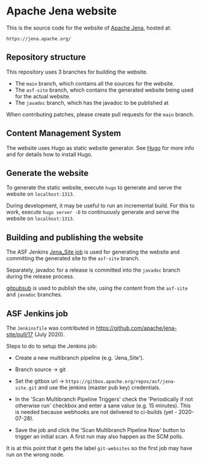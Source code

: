 <!--
   Licensed to the Apache Software Foundation (ASF) under one or more
   contributor license agreements.  See the NOTICE file distributed with
   this work for additional information regarding copyright ownership.
   The ASF licenses this file to You under the Apache License, Version 2.0
   (the "License"); you may not use this file except in compliance with
   the License.  You may obtain a copy of the License at

       http://www.apache.org/licenses/LICENSE-2.0

   Unless required by applicable law or agreed to in writing, software
   distributed under the License is distributed on an "AS IS" BASIS,
   WITHOUT WARRANTIES OR CONDITIONS OF ANY KIND, either express or implied.
   See the License for the specific language governing permissions and
   limitations under the License.
-->
# Apache Jena website

This is the source code for the website of [Apache Jena](https://jena.apache.org/), hosted at:

    https://jena.apache.org/

## Repository structure

This repository uses 3 branches for building the website.
- The `main` branch, which contains all the sources for the website.
- The `asf-site` branch, which contains the generated website being used for the actual website.
- The `javadoc` branch, which has the javadoc to be published at 

When contributing patches, please create pull requests for the `main` branch.

## Content Management System

The website uses Hugo as static website generator. 
See [Hugo](https://gohugo.io/) for more info and for details how to install Hugo.

## Generate the website

To generate the static website, execute `hugo` to generate and serve the website on `localhost:1313`.

During development, it may be useful to run an incremental build. For this to
work, execute `hugo server -D` to continuously generate and serve the website on
`localhost:1313`.

## Building and publishing the website

The ASF Jenkins [Jena_Site job](https://ci-builds.apache.org/job/Jena_Site/) is
used for generating the website and committing the generated site to the
`asf-site` branch.

Separately, javadoc for a release is committed into the `javadoc` branch during
the release process.

[gitpubsub](https://www.apache.org/dev/gitpubsub.html) is used to publish the
site, using the content from the `asf-site` and `javadoc` branches.

## ASF Jenkins job

The `Jenkinsfile` was contributed in https://github.com/apache/jena-site/pull/17
(July 2020).

Steps to do to setup the Jenkins job:

* Create a new multibranch pipeline (e.g. 'Jena_Site').

* Branch source -> git

* Set the gitbox url -> `https://gitbox.apache.org/repos/asf/jena-site.git` and use
the jenkins (master pub key) credentials.

* In the 'Scan Multibranch Pipeline Triggers' check the 'Periodically if not
otherwise run' checkbox and enter a sane value (e.g. 15 minutes). This is needed
because webhooks are not delivered to ci-builds (yet - 2020-07-28).

* Save the job and click the 'Scan Multibranch Pipeline Now' button to trigger an
initial scan. A first run may also happen as the SCM polls.

It is at this point that it gets the label `git-websites` so the first job may
have run on the wrong node.
